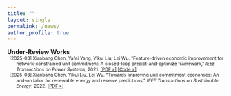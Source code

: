 ```yaml
---
title: ""
layout: single
permalink: /news/
author_profile: true
---
```

<ul style="font-size: 100%; list-style: none; margin: 0; padding: 0;">
    <li style="padding-left: 0em; text-indent: -0em;">
<strong>Under-Review Works</strong>
    </li>
</ul>

<ul style="font-size: 75%; list-style: none; margin: 0; padding: 0;">
  <li style="padding-left: 2em; text-indent: -1.5em;">
    [2025-03] Xianbang Chen, Yafei Yang, Yikui Liu, Lei Wu. "Feature-driven economic improvement for network-constrained unit commitment: A closed-loop predict-and-optimize framework," <em>IEEE Transactions on Power Systems</em>, 2021.
    <a href="/assets/papers/Project_02_Paper_01.pdf">[PDF »]</a>
    <a href="https://github.com/asxadf/Closed_Loop_NCUC_Dataset">[Code »]</a>
  </li>

  <li style="padding-left: 2em; text-indent: -1.5em;">
    [2025-03] Xianbang Chen, Yikui Liu, Lei Wu. "Towards improving unit commitment economics: An add-on tailor for renewable energy and reserve predictions," <em>IEEE Transactions on Sustainable Energy</em>, 2022.
    <a href="/assets/papers/Project_02_Paper_02.pdf">[PDF »]</a>
  </li>
</ul>
  
